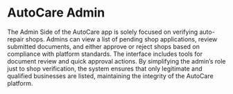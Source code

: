 # AutoCare Admin

The Admin Side of the AutoCare app is solely focused on verifying auto-repair shops. Admins can view a list of pending shop applications, review submitted documents, and either approve or reject shops based on compliance with platform standards. The interface includes tools for document review and quick approval actions. By simplifying the admin’s role just to shop verification, the system ensures that only legitimate and qualified businesses are listed, maintaining the integrity of the AutoCare platform.
